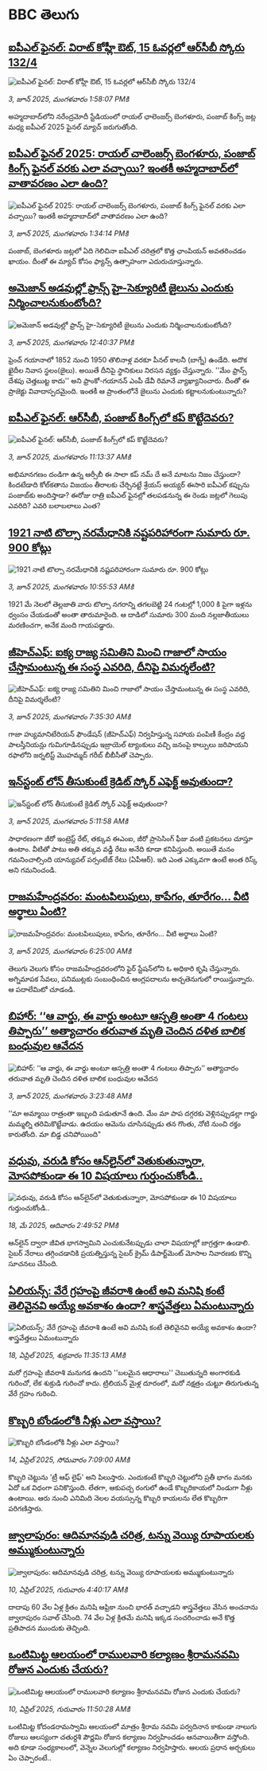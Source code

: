 # BBC తెలుగు## [ఐపీఎల్ ఫైనల్: విరాట్ కోహ్లీ ఔట్, 15 ఓవర్లలో ఆర్‌సీబీ స్కోరు 132/4](https://www.bbc.com/telugu/articles/ce3vd5glxldo?at_campaign=githubrss)![ఐపీఎల్ ఫైనల్: విరాట్ కోహ్లీ ఔట్, 15 ఓవర్లలో ఆర్‌సీబీ స్కోరు 132/4](https://ichef.bbci.co.uk/ace/standard/240/cpsprodpb/250d/live/10612550-4087-11f0-a300-21365601744c.jpg)_3, జూన్ 2025, మంగళవారం 1:58:07 PMకి_అహ్మదాబాద్‌లోని నరేంద్రమోదీ స్టేడియంలో రాయల్ ఛాలెంజర్స్ బెంగళూరు, పంజాబ్ కింగ్స్ జట్ల మధ్య ఐపీఎల్ 2025 ఫైనల్ మ్యాచ్ జరుగుతోంది.## [ఐపీఎల్ ఫైనల్ 2025: రాయల్ చాలెంజర్స్ బెంగళూరు, పంజాబ్ కింగ్స్ ఫైనల్ వరకు ఎలా వచ్చాయి? ఇంతకీ అహ్మదాబాద్‌లో వాతావరణం ఎలా ఉంది?](https://www.bbc.com/telugu/articles/c0qg9l7gkpdo?at_campaign=githubrss)![ఐపీఎల్ ఫైనల్ 2025: రాయల్ చాలెంజర్స్ బెంగళూరు, పంజాబ్ కింగ్స్ ఫైనల్ వరకు ఎలా వచ్చాయి? ఇంతకీ అహ్మదాబాద్‌లో వాతావరణం ఎలా ఉంది?](https://ichef.bbci.co.uk/ace/standard/240/cpsprodpb/7b49/live/a63b5a90-407e-11f0-a55b-41bab8bccdf3.jpg)_3, జూన్ 2025, మంగళవారం 1:34:14 PMకి_పంజాబ్, బెంగళూరు జట్లలో ఏది గెలిచినా ఐపీఎల్ చరిత్రలో కొత్త ఛాంపియన్ అవతరించడం ఖాయం. దీంతో ఈ మ్యాచ్ కోసం ఫ్యాన్స్ ఉత్సాహంగా ఎదురుచూస్తున్నారు.## [అమెజాన్ అడవుల్లో ఫ్రాన్స్ హై-సెక్యూరిటీ జైలును ఎందుకు నిర్మించాలనుకుంటోంది?](https://www.bbc.com/telugu/articles/ckg4x8z6411o?at_campaign=githubrss)![అమెజాన్ అడవుల్లో ఫ్రాన్స్ హై-సెక్యూరిటీ జైలును ఎందుకు నిర్మించాలనుకుంటోంది?](https://ichef.bbci.co.uk/ace/standard/240/cpsprodpb/0bf9/live/319bdfc0-4047-11f0-b82a-719a8719aeb4.jpg)_3, జూన్ 2025, మంగళవారం 12:40:37 PMకి_ఫ్రెంచ్ గయానాలో 1852 నుంచి 1950 తొలినాళ్ల వరకూ పీనల్ కాలనీ (బాగ్నే) ఉండేది. అదొక ఖైదీల నివాస స్థలం(జైలు).  అయితే దీనిపై స్థానికులు నిరసన వ్యక్తం చేస్తున్నారు. ''మేం ఫ్రాన్స్ దేశపు చెత్తబుట్ట కాదు'' అని ఫ్రాంకో-గయానన్ ఎంపీ డేవీ రిమానే వ్యాఖ్యానించారు. దీంతో ఈ ప్రాజెక్టు వివాదాస్పదమైంది. ఇంతకీ ఆ ప్రాంతంలోనే జైలును ఎందుకు కట్టాలనుకుంటున్నారు?## [ఐపీఎల్ ఫైనల్: ఆర్‌సీబీ, పంజాబ్ కింగ్స్‌లో కప్ కొట్టేదెవరు?](https://www.bbc.com/telugu/articles/c753k7px2lno?at_campaign=githubrss)![ఐపీఎల్ ఫైనల్: ఆర్‌సీబీ, పంజాబ్ కింగ్స్‌లో కప్ కొట్టేదెవరు?](https://ichef.bbci.co.uk/ace/standard/240/cpsprodpb/a086/live/e052ef80-4048-11f0-bace-e1270fc31f5e.jpg)_3, జూన్ 2025, మంగళవారం 11:13:37 AMకి_అభిమానగణం దండిగా ఉన్న ఆర్సీబీ ఈ సాలా కప్ నమ్‌ దే అనే మాటను నిజం చేస్తుందా? కిందటేడాది  కోల్‌కతాను విజయం తీరాలకు చేర్చినట్టే శ్రేయస్ అయ్యర్ ఈసారి  ఐపీఎల్ కప్పును పంజాబ్‌కు అందిస్తాడా?  ఈరోజు రాత్రి ఐపీఎల్ ఫైనల్లో తలపడనున్న ఈ రెండు జట్లలో గెలుపు ఎవరిది? ఎవరి బలాబలాలు ఎంత?## [1921 నాటి టొల్సా నరమేధానికి నష్టపరిహారంగా సుమారు రూ.  900 కోట్లు](https://www.bbc.com/telugu/articles/c15nd9kepjjo?at_campaign=githubrss)![1921 నాటి టొల్సా నరమేధానికి నష్టపరిహారంగా సుమారు రూ.  900 కోట్లు](https://ichef.bbci.co.uk/ace/standard/240/cpsprodpb/2396/live/66e8d2a0-4024-11f0-969e-adeae1dec951.jpg)_3, జూన్ 2025, మంగళవారం 10:55:53 AMకి_1921 మే నెలలో తెల్లజాతి వారు టొల్సా నగరాన్ని తగలబెట్టి 24 గంటల్లో 1,000 కి పైగా ఇళ్లను ధ్వంసం చేయడంతో అంతా తారుమారైంది. ఆ దాడిలో సుమారు 300 మంది నల్లజాతీయులు మరణించగా, అనేక మంది గాయపడ్డారు.## [జీహెచ్‌ఎఫ్: ఐక్య రాజ్య సమితిని మించి గాజాలో సాయం చేస్తామంటున్న ఈ సంస్థ ఎవరిది, దీనిపై విమర్శలేంటి? ](https://www.bbc.com/telugu/articles/cm23xkvy9j2o?at_campaign=githubrss)![జీహెచ్‌ఎఫ్: ఐక్య రాజ్య సమితిని మించి గాజాలో సాయం చేస్తామంటున్న ఈ సంస్థ ఎవరిది, దీనిపై విమర్శలేంటి? ](https://ichef.bbci.co.uk/ace/standard/240/cpsprodpb/3f04/live/363fbf00-3f7b-11f0-b6e6-4ddb91039da1.jpg)_3, జూన్ 2025, మంగళవారం 7:35:30 AMకి_గాజా హ్యుమానిటేరియన్ ఫౌండేషన్ (జీహెచ్ఎఫ్) నిర్వహిస్తున్న సహాయ పంపిణీ కేంద్రం వద్ద పాలస్తీనియన్లు గుమిగూడినప్పుడు ఇజ్రాయెల్ ట్యాంకులు వచ్చి జనంపై కాల్పులు జరిపాయని రఫాలోని జర్నలిస్ట్ మొహమ్మద్ గరీబ్ బీబీసీతో చెప్పారు.## [ఇన్‌స్టంట్‌ లోన్‌ తీసుకుంటే క్రెడిట్‌ స్కోర్‌ ఎఫెక్ట్‌ అవుతుందా?](https://www.bbc.com/telugu/articles/czr80jrznvmo?at_campaign=githubrss)![ఇన్‌స్టంట్‌ లోన్‌ తీసుకుంటే క్రెడిట్‌ స్కోర్‌ ఎఫెక్ట్‌ అవుతుందా?](https://ichef.bbci.co.uk/ace/standard/240/cpsprodpb/97f5/live/3605e880-3fb6-11f0-835b-310c7b938e84.jpg)_3, జూన్ 2025, మంగళవారం 5:11:58 AMకి_సాధారణంగా జీరో ఇంట్రెస్ట్‌ రేట్‌, తక్కువ ఈఎంఐ, జీరో ప్రాసెసింగ్‌ ఫీజు వంటి ప్రకటనలు చూస్తూ ఉంటాం. వీటితో పాటు అతి తక్కువ వడ్డీ రేటు అనేది కూడా కనిపిస్తుంది. అయితే మనం గమనించాల్సింది యాన్యువల్ పర్సంటేజ్‌ రేటు (ఏపీఆర్). ఇది ఎంత ఎక్కువగా ఉంటే అంత రిస్క్‌ అని గమనించండి.## [రాజమహేంద్రవరం:  మంటపిలుపులు, కాపేగం, తూరేగం... వీటి అర్థాలు ఏంటి?](https://www.bbc.com/telugu/articles/c706n5dg92ro?at_campaign=githubrss)![రాజమహేంద్రవరం:  మంటపిలుపులు, కాపేగం, తూరేగం... వీటి అర్థాలు ఏంటి?](https://ichef.bbci.co.uk/ace/standard/240/cpsprodpb/53da/live/8e8b6400-3f87-11f0-835b-310c7b938e84.jpg)_3, జూన్ 2025, మంగళవారం 6:25:00 AMకి_తెలుగు వెలుగు కోసం రాజమహేంద్రవరంలోని ఫైర్ స్టేషన్‌లోని ఓ అధికారి కృ‌షి చేస్తున్నారు. అగ్నిమాపక సేవలు, పనిముట్లకు సంబంధించిన ఆంగ్లపదాలను అచ్చతెనుగులో రాయిస్తున్నారు. ఆ పదాలేమిటో చూడండి.## [బిహార్‌: ‘‘ఆ వార్డు, ఈ వార్డు అంటూ ఆస్పత్రి అంతా 4 గంటలు తిప్పారు’’ అత్యాచారం తరువాత మృతి చెందిన దళిత బాలిక బంధువుల ఆవేదన ](https://www.bbc.com/telugu/articles/c17r8kykd5xo?at_campaign=githubrss)![బిహార్‌: ‘‘ఆ వార్డు, ఈ వార్డు అంటూ ఆస్పత్రి అంతా 4 గంటలు తిప్పారు’’ అత్యాచారం తరువాత మృతి చెందిన దళిత బాలిక బంధువుల ఆవేదన ](https://ichef.bbci.co.uk/ace/standard/240/cpsprodpb/7b7e/live/33d19a00-3fcf-11f0-bace-e1270fc31f5e.jpg)_3, జూన్ 2025, మంగళవారం 3:23:48 AMకి_‘‘మా అమ్మాయి రాత్రంతా ఇబ్బంది పడుతూనే ఉంది. మేం మా పాప దగ్గరకు వెళ్లినప్పుడల్లా గార్డు మమ్మల్ని తరిమికొట్టేవాడు. ఉదయం ఆమెను చూసినప్పుడు తన గొంతు, నోటి నుంచి రక్తం కారుతోంది. మా బిడ్డ చనిపోయింది"## [వధువు, వరుడి కోసం ఆన్‌లైన్‌లో వెతుకుతున్నారా, మోసపోకుండా ఈ 10 విషయాలు గుర్తుంచుకోండి..](https://www.bbc.com/telugu/articles/c5yrny82136o?at_campaign=githubrss)![వధువు, వరుడి కోసం ఆన్‌లైన్‌లో వెతుకుతున్నారా, మోసపోకుండా ఈ 10 విషయాలు గుర్తుంచుకోండి..](https://ichef.bbci.co.uk/ace/standard/240/cpsprodpb/74cc/live/3f04f8a0-28fe-11f0-8c66-ebf25fc2cfef.jpg)_18, మే 2025, ఆదివారం 2:49:52 PMకి_ఆన్‌లైన్ ద్వారా జీవిత భాగస్వామిని ఎంచుకునేటప్పుడు చాలా విషయాల్లో జాగ్రత్తగా ఉండాలి. సైబర్ నేరాలు తగ్గించడానికి ప్రయత్నిస్తున్న సైబర్ క్రైమ్ డిపార్ట్‌మెంట్ మోసాల నివారణకు కొన్ని సూచనలు చేసింది.## [ఏలియన్స్: వేరే గ్రహంపై జీవరాశి ఉంటే అవి మనిషి కంటే తెలివైనవి అయ్యే అవకాశం ఉందా? శాస్త్రవేత్తలు ఏమంటున్నారు](https://www.bbc.com/telugu/articles/cn7xelz1r85o?at_campaign=githubrss)![ఏలియన్స్: వేరే గ్రహంపై జీవరాశి ఉంటే అవి మనిషి కంటే తెలివైనవి అయ్యే అవకాశం ఉందా? శాస్త్రవేత్తలు ఏమంటున్నారు](https://ichef.bbci.co.uk/ace/standard/240/cpsprodpb/b07b/live/a29a56f0-1b9b-11f0-a455-cf1d5f751d2f.png)_18, ఏప్రిల్ 2025, శుక్రవారం 11:35:13 AMకి_మరో గ్రహంపై జీవరాశి మనుగడ ఉందని ''బలమైన ఆధారాలు'' చెబుతున్నది అంగారకుడి గురించో, లేక శుక్రుడి గురించో కాదు. ట్రిలియన్ మైళ్ల దూరంలో, మరో నక్షత్రం చుట్టూ తిరుగుతున్న వేరే గ్రహం గురించి.## [కొబ్బరి బోండంలోకి నీళ్లు ఎలా వస్తాయి?](https://www.bbc.com/telugu/articles/czjn4mzxxy8o?at_campaign=githubrss)![కొబ్బరి బోండంలోకి నీళ్లు ఎలా వస్తాయి?](https://ichef.bbci.co.uk/ace/standard/240/cpsprodpb/46c5/live/684a55e0-18fd-11f0-8b11-7756b7b808cc.jpg)_14, ఏప్రిల్ 2025, సోమవారం 7:09:00 AMకి_కొబ్బరి చెట్టును 'ట్రీ ఆఫ్ లైఫ్' అని పిలుస్తారు. ఎందుకంటే కొబ్బరి చెట్టులోని ప్రతీ భాగం మనకు ఏదో ఒక విధంగా పనికొస్తుంది. లేతగా, ఆకుపచ్చ రంగులో ఉండే కొబ్బరికాయలో నిండుగా నీళ్లు ఉంటాయి. ఆరు నుంచి ఎనిమిది నెలల వయస్సున్న కొబ్బరి కాయలను లేత కొబ్బరిగా పరిగణిస్తారు.## [జ్వాలాపురం: ఆదిమానవుడి చరిత్ర, టన్ను వెయ్యి రూపాయలకు అమ్ముకుంటున్నారు ](https://www.bbc.com/telugu/articles/creqqnwdd5qo?at_campaign=githubrss)![జ్వాలాపురం: ఆదిమానవుడి చరిత్ర, టన్ను వెయ్యి రూపాయలకు అమ్ముకుంటున్నారు ](https://ichef.bbci.co.uk/ace/standard/240/cpsprodpb/765e/live/b472e2d0-15b4-11f0-842b-a7355694993d.jpg)_10, ఏప్రిల్ 2025, గురువారం 4:40:17 AMకి_దాదాపు 60 వేల ఏళ్ల క్రితం మనిషి ఆఫ్రికా నుంచి భారత్ వచ్చాడని శాస్త్రవేత్తలు వేసిన అంచనాను జ్వాలాపురం సవాల్ చేసింది. 74 వేల ఏళ్ల క్రితమే మనిషి ఇక్కడ సంచరించాడు అనే కొత్త ప్రతిపాదన ముందుకు తెచ్చింది.## [ఒంటిమిట్ట ఆలయంలో రాములవారి కల్యాణం శ్రీరామనవమి రోజున ఎందుకు చేయరు?](https://www.bbc.com/telugu/articles/ce822j5e465o?at_campaign=githubrss)![ఒంటిమిట్ట ఆలయంలో రాములవారి కల్యాణం శ్రీరామనవమి రోజున ఎందుకు చేయరు?](https://ichef.bbci.co.uk/ace/standard/240/cpsprodpb/fed5/live/25534d40-1601-11f0-b58a-6113af226972.jpg)_10, ఏప్రిల్ 2025, గురువారం 11:50:28 AMకి_ఒంటిమిట్ట కోదండరామస్వామి ఆలయంలో మాత్రం శ్రీరామ నవమి పర్వదినాన కాకుండా నాలుగు రోజులు ఆలస్యంగా చతుర్దశి పౌర్ణమి రోజున కల్యాణం నిర్వహించడం ఆనవాయితీగా వస్తోంది. అది కూడా సంధ్యకాలంలో, వెన్నెల వెలుగుల్లో కల్యాణం నిర్వహిస్తారు. ఆలయ ప్రధాన అర్చకులు ఏం చెప్పారంటే..